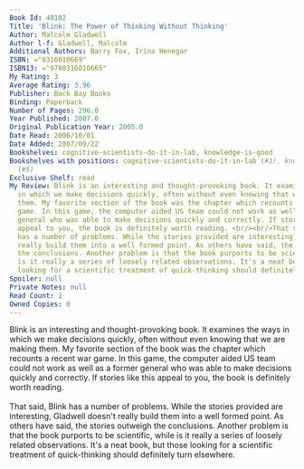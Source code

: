```yaml
---
Book Id: 40102
Title: 'Blink: The Power of Thinking Without Thinking'
Author: Malcolm Gladwell
Author l-f: Gladwell, Malcolm
Additional Authors: Barry Fox, Irina Henegar
ISBN: ="0316010669"
ISBN13: ="9780316010665"
My Rating: 3
Average Rating: 3.96
Publisher: Back Bay Books
Binding: Paperback
Number of Pages: 296.0
Year Published: 2007.0
Original Publication Year: 2005.0
Date Read: 2006/10/01
Date Added: 2007/09/22
Bookshelves: cognitive-scientists-do-it-in-lab, knowledge-is-good
Bookshelves with positions: cognitive-scientists-do-it-in-lab (#1), knowledge-is-good
  (#5)
Exclusive Shelf: read
My Review: Blink is an interesting and thought-provoking book. It examines  the ways
  in which we make decisions quickly, often without even knowing that we are making
  them. My favorite section of the book was the chapter which recounts a recent war
  game. In this game, the computer aided US team could not work as well as a former
  general who was able to make decisions quickly and correctly. If stories like this
  appeal to you, the book is definitely worth reading. <br/><br/>That said, Blink
  has a number of problems. While the stories provided are interesting, Gladwell doesn't
  really build them into a well formed point. As others have said, the stories outweigh
  the conclusions. Another problem is that the book purports to be scientific, while
  is it really a series of loosely related observations. It's a neat book, but those
  looking for a scientific treatment of quick-thinking should definitely turn elsewhere.
Spoiler: null
Private Notes: null
Read Count: 1
Owned Copies: 0
---
```


Blink is an interesting and thought-provoking book. It examines  the ways in which we make decisions quickly, often without even knowing that we are making them. My favorite section of the book was the chapter which recounts a recent war game. In this game, the computer aided US team could not work as well as a former general who was able to make decisions quickly and correctly. If stories like this appeal to you, the book is definitely worth reading. <br/><br/>That said, Blink has a number of problems. While the stories provided are interesting, Gladwell doesn't really build them into a well formed point. As others have said, the stories outweigh the conclusions. Another problem is that the book purports to be scientific, while is it really a series of loosely related observations. It's a neat book, but those looking for a scientific treatment of quick-thinking should definitely turn elsewhere.